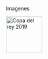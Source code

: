 <!DOCTYPE html>
<html>
  <head>
    <meta charset="utf-0">
    <title>Copa del Rey</title>
  </head>
  <body>
    <p>Imagenes</p>
    <IMG scr="https://ak.uecdn.es/p/110/sp/11000/thumbnail/entry_id/0_k9javgbn/version/100012/height/407" alt="Copa del rey 2019"              width="100" height="100"/>
  </body>
</html>
    
    


